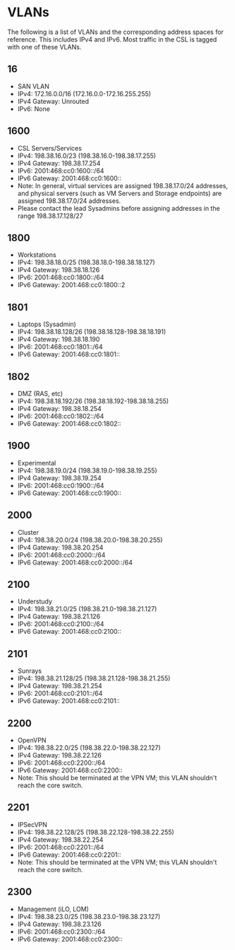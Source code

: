 # VLANs

The following is a list of VLANs and the corresponding address spaces for reference. This includes IPv4 and IPv6. Most traffic in the CSL is tagged with one of these VLANs.

## 16

* SAN VLAN
* IPv4: 172.16.0.0/16 \(172.16.0.0-172.16.255.255\)
* IPv4 Gateway: Unrouted
* IPv6: None

## 1600

* CSL Servers/Services
* IPv4: 198.38.16.0/23 \(198.38.16.0-198.38.17.255\)
* IPv4 Gateway: 198.38.17.254
* IPv6: 2001:468:cc0:1600::/64
* IPv6 Gateway: 2001:468:cc0:1600::
* Note: In general, virtual services are assigned 198.38.17.0/24 addresses, and physical servers \(such as VM Servers and Storage endpoints\) are assigned 198.38.17.0/24 addresses. 
* Please contact the lead Sysadmins before assigning addresses in the range 198.38.17.128/27

## 1800

* Workstations
* IPv4: 198.38.18.0/25 \(198.38.18.0-198.38.18.127\)
* IPv4 Gateway: 198.38.18.126
* IPv6: 2001:468:cc0:1800::/64
* IPv6 Gateway: 2001:468:cc0:1800::2

## 1801

* Laptops \(Sysadmin\)
* IPv4: 198.38.18.128/26 \(198.38.18.128-198.38.18.191\)
* IPv4 Gateway: 198.38.18.190
* IPv6: 2001:468:cc0:1801::/64
* IPv6 Gateway: 2001:468:cc0:1801::

## 1802

* DMZ \(RAS, etc\)
* IPv4: 198.38.18.192/26 \(198.38.18.192-198.38.18.255\)
* IPv4 Gateway: 198.38.18.254
* IPv6: 2001:468:cc0:1802::/64
* IPv6 Gateway: 2001:468:cc0:1802::

## 1900

* Experimental
* IPv4: 198.38.19.0/24 \(198.38.19.0-198.38.19.255\)
* IPv4 Gateway: 198.38.19.254
* IPv6: 2001:468:cc0:1900::/64
* IPv6 Gateway: 2001:468:cc0:1900::

## 2000

* Cluster
* IPv4: 198.38.20.0/24 \(198.38.20.0-198.38.20.255\)
* IPv4 Gateway: 198.38.20.254
* IPv6: 2001:468:cc0:2000::/64
* IPv6 Gateway: 2001:468:cc0:2000::/64

## 2100

* Understudy
* IPv4: 198.38.21.0/25 \(198.38.21.0-198.38.21.127\)
* IPv4 Gateway: 198.38.21.126
* IPv6: 2001:468:cc0:2100::/64
* IPv6 Gateway: 2001:468:cc0:2100::

## 2101

* Sunrays
* IPv4: 198.38.21.128/25 \(198.38.21.128-198.38.21.255\)
* IPv4 Gateway: 198.38.21.254
* IPv6: 2001:468:cc0:2101::/64
* IPv6 Gateway: 2001:468:cc0:2101::

## 2200

* OpenVPN
* IPv4: 198.38.22.0/25 \(198.38.22.0-198.38.22.127\)
* IPv4 Gateway: 198.38.22.126
* IPv6: 2001:468:cc0:2200::/64
* IPv6 Gateway: 2001:468:cc0:2200::
* Note: This should be terminated at the VPN VM; this VLAN shouldn't reach the core switch.

## 2201

* IPSecVPN
* IPv4: 198.38.22.128/25 \(198.38.22.128-198.38.22.255\)
* IPv4 Gateway: 198.38.22.254
* IPv6: 2001:468:cc0:2201::/64
* IPv6 Gateway: 2001:468:cc0:2201::
* Note: This should be terminated at the VPN VM; this VLAN shouldn't reach the core switch.

## 2300

* Management \(iLO, LOM\)
* IPv4: 198.38.23.0/25 \(198.38.23.0-198.38.23.127\)
* IPv4 Gateway: 198.38.23.126
* IPv6: 2001:468:cc0:2300::/64
* IPv6 Gateway: 2001:468:cc0:2300::

